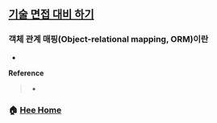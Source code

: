 ## [기술 면접 대비 하기](https://github.com/WeareSoft/tech-interview)

### 객체 관계 매핑(Object-relational mapping, ORM)이란
* 

**Reference**
> - []()

### :house: [Hee Home](https://github.com/WeareSoft/WWL/tree/master/hee)